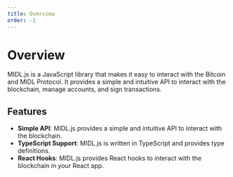```yaml
---
title: Overview
order: -1
---
```


# Overview

MIDL.js is a JavaScript library that makes it easy to interact with the Bitcoin and MIDL Protocol. It provides a simple and intuitive API to interact with the blockchain, manage accounts, and sign transactions.

## Features

- **Simple API**: MIDL.js provides a simple and intuitive API to interact with the blockchain.
- **TypeScript Support**: MIDL.js is written in TypeScript and provides type definitions.
- **React Hooks**: MIDL.js provides React hooks to interact with the blockchain in your React app.
